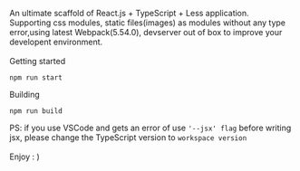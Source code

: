 An ultimate scaffold of React.js + TypeScript + Less application.
<br/>
Supporting css modules, static files(images) as modules without any type error,using latest Webpack(5.54.0), devserver out of box to improve your developent environment.
<br/>
<br/>
Getting started

```
npm run start
```

Building

```
npm run build
```

PS: if you use VSCode and gets an error of use ```'--jsx' flag``` before writing jsx, please change the TypeScript version to ```workspace version```
<br/>
<br/>
Enjoy : )

